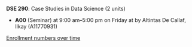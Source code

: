 **DSE 290**: Case Studies in Data Science (2 units)

- **A00** (Seminar) at 9:00 am–5:00 pm on Friday at   by Altintas De Callaf, Ilkay (A11770931)

[Enrollment numbers over time](./DSE290.tsv)
